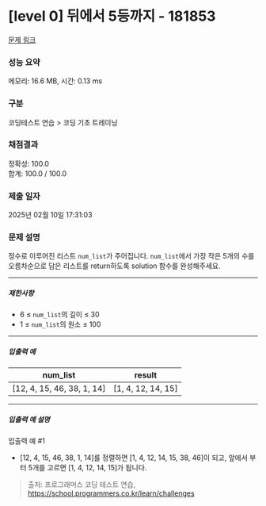 # [level 0] 뒤에서 5등까지 - 181853 

[문제 링크](https://school.programmers.co.kr/learn/courses/30/lessons/181853) 

### 성능 요약

메모리: 16.6 MB, 시간: 0.13 ms

### 구분

코딩테스트 연습 > 코딩 기초 트레이닝

### 채점결과

정확성: 100.0<br/>합계: 100.0 / 100.0

### 제출 일자

2025년 02월 10일 17:31:03

### 문제 설명

<p>정수로 이루어진 리스트 <code>num_list</code>가 주어집니다. <code>num_list</code>에서 가장 작은 5개의 수를 오름차순으로 담은 리스트를 return하도록 solution 함수를 완성해주세요.</p>

<hr>

<h5>제한사항</h5>

<ul>
<li>6 ≤ <code>num_list</code>의 길이 ≤ 30</li>
<li>1 ≤ <code>num_list</code>의 원소 ≤ 100</li>
</ul>

<hr>

<h5>입출력 예</h5>
<table class="table">
        <thead><tr>
<th>num_list</th>
<th>result</th>
</tr>
</thead>
        <tbody><tr>
<td>[12, 4, 15, 46, 38, 1, 14]</td>
<td>[1, 4, 12, 14, 15]</td>
</tr>
</tbody>
      </table>
<hr>

<h5>입출력 예 설명</h5>

<p>입출력 예 #1</p>

<ul>
<li>[12, 4, 15, 46, 38, 1, 14]를 정렬하면 [1, 4, 12, 14, 15, 38, 46]이 되고, 앞에서 부터 5개를 고르면 [1, 4, 12, 14, 15]가 됩니다.</li>
</ul>


> 출처: 프로그래머스 코딩 테스트 연습, https://school.programmers.co.kr/learn/challenges